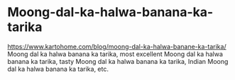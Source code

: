 # Moong-dal-ka-halwa-banana-ka-tarika
https://www.kartohome.com/blog/moong-dal-ka-halwa-banane-ka-tarika/ Moong dal ka halwa banana ka tarika, most excellent Moong dal ka halwa banana ka tarika, tasty Moong dal ka halwa banana ka tarika, Indian Moong dal ka halwa banana ka tarika, etc.
